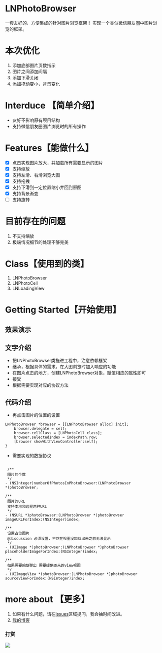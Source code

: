 # LNPhotoBrowser
一套友好的、方便集成的针对图片浏览框架！
实现一个类似微信朋友圈中图片浏览的框架。

# 本次优化
1. 添加底部图片页数指示
2. 图片之间添加间隔
3. 添加下滑关闭
4. 添加拖动变小，背景变化



# Interduce 【简单介绍】
- 友好不影响原有项目结构
- 支持微信朋友圈图片浏览时的所有操作



# Features【能做什么】
 - [x] 点击实现图片放大，并加载所有需要显示的图片
 - [x] 支持缩放
 - [x] 支持左滑、右滑浏览大图
 - [x] 支持拖拽
 - [x] 支持下滑到一定位置缩小并回到原图
 - [x] 支持背景渐变
 - [ ] 支持旋转
 
# 目前存在的问题
1. 不支持缩放
2. 极端情况细节的处理不够完美

# Class【使用到的类】
1. LNPhotoBrowser   
2. LNPhotoCell
3. LNLoadingView


# Getting Started【开始使用】

## 效果演示


## 文字介绍
- 把LNPhotoBrowser类拖进工程中，注意依赖<SDWebImage>框架
- 继承<LNPhotoCell>，根据具体的需求，在大图浏览时加入响应的功能
- 在图片点击的地方，创建LNPhotoBrowser对象，赋值相应的属性即可
- 接受<LNPhotoBrowserDelegate>
- 根据需要实现对应的协议方法

## 代码介绍
- 再点击图片的位置的设置
```
LNPhotoBrowser *browser = [[LNPhotoBrowser alloc] init];
    browser.delegate = self;
    browser.cellClass = [LNPhotoCell class];
    browser.selectedIndex = indexPath.row;
    [browser showWithViewController:self];
}
```

- 需要实现的数据协议
```

 /**
 图片的个数
 */
- (NSInteger)numberOfPhotosInPhotoBrowser:(LNPhotoBrowser *)photoBrowser;

/**
 图片的URL
 支持本地和远程两种URL
 */
- (NSURL *)photoBrowser:(LNPhotoBrowser *)photoBrowser imageURLForIndex:(NSInteger)index;

/**
 设置占位图片
 @discussion 必须设置，不然在视图没加载出来之前无法显示
 */
- (UIImage *)photoBrowser:(LNPhotoBrowser *)photoBrowser placeholderImageForIndex:(NSInteger)index;

/**
 如果需要缩放弹出 需要提供原来的view视图
 */
- (UIImageView *)photoBrowser:(LNPhotoBrowser *)photoBrowser sourceViewForIndex:(NSInteger)index;
```




# more about  【更多】
1. 如果有什么问题，请在[issues](https://github.com/lengningLN/LNPhotoBrowser/issues)区域提问，我会抽时间改进。
2. [我的博客](https://www.jianshu.com/u/dbd52f0e4f1c)
### 打赏
![](http://m.qpic.cn/psb?/V11R4JcH0fAdbu/h4vWrizoOlby*zntVMiu.1F9CMMMx2T9BOWUjSEnCE8!/b/dDUBAAAAAAAA&bo=nALQAgAAAAADB24!&rf=viewer_4)

